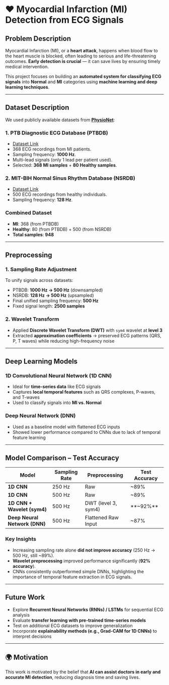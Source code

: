 # ❤️ Myocardial Infarction (MI) Detection from ECG Signals

## Problem Description

Myocardial Infarction (MI), or a **heart attack**, happens when blood flow to the heart muscle is blocked, often leading to serious and life-threatening outcomes.
**Early detection is crucial** — it can save lives by ensuring timely medical intervention.

This project focuses on building an **automated system for classifying ECG signals** into **Normal** and **MI** categories using **machine learning and deep learning techniques**.

---

## Dataset Description

We used publicly available datasets from **[PhysioNet](https://physionet.org/)**:

### 1. PTB Diagnostic ECG Database (PTBDB)

*  [Dataset Link](https://physionet.org/content/ptbdb/1.0.0/)
* 368 ECG recordings from MI patients.
* Sampling frequency: **1000 Hz**.
* Multi-lead signals (only 1 lead per patient used).
* Selected: **368 MI samples** + **80 Healthy samples**.

### 2. MIT-BIH Normal Sinus Rhythm Database (NSRDB)

*  [Dataset Link](https://physionet.org/content/nsrdb/1.0.0/)
* 500 ECG recordings from healthy individuals.
* Sampling frequency: **128 Hz**.

###  Combined Dataset

* **MI**: 368 (from PTBDB)
* **Healthy**: 80 (from PTBDB) + 500 (from NSRDB)
* **Total samples**: **948**

---

##  Preprocessing

### 1. Sampling Rate Adjustment

To unify signals across datasets:

* PTBDB: **1000 Hz → 500 Hz** (downsampled)
* NSRDB: **128 Hz → 500 Hz** (upsampled)
* Final unified sampling frequency: **500 Hz**
* Fixed signal length: **2500 samples**

### 2. Wavelet Transform

* Applied **Discrete Wavelet Transform (DWT)** with `sym4` wavelet at **level 3**
* Extracted **approximation coefficients** → preserved ECG patterns (QRS, P, T waves) while reducing high-frequency noise

---

##  Deep Learning Models

### 1D Convolutional Neural Network (1D CNN)

* Ideal for **time-series data** like ECG signals
* Captures **local temporal features** such as QRS complexes, P-waves, and T-waves
* Used to classify signals into **MI vs. Normal**

### Deep Neural Network (DNN)

* Used as a baseline model with flattened ECG inputs
* Showed lower performance compared to CNNs due to lack of temporal feature learning

---

##  Model Comparison – Test Accuracy

| Model                         | Sampling Rate | Preprocessing       | Test Accuracy |
| ----------------------------- | ------------- | ------------------- | ------------- |
| **1D CNN**                    | 250 Hz        | Raw                 | \~89%         |
| **1D CNN**                    | 500 Hz        | Raw                 | \~89%         |
| **1D CNN + Wavelet (sym4)**   | 500 Hz        | DWT (level 3, sym4) | \**~92%**        |
| **Deep Neural Network (DNN)** | 500 Hz        | Flattened Raw Input | \~87%         |

###  Key Insights

* Increasing sampling rate alone **did not improve accuracy** (250 Hz → 500 Hz, still \~89%).
* **Wavelet preprocessing** improved performance significantly (**92% accuracy**).
* CNNs consistently outperformed simple DNNs, highlighting the importance of temporal feature extraction in ECG signals.

---

##  Future Work

* Explore **Recurrent Neural Networks (RNNs) / LSTMs** for sequential ECG analysis
* Evaluate **transfer learning with pre-trained time-series models**
* Test on additional ECG datasets to improve generalization
* Incorporate **explainability methods (e.g., Grad-CAM for 1D CNNs)** to interpret decisions

---

## 🌍 Motivation

This work is motivated by the belief that **AI can assist doctors in early and accurate MI detection**, reducing diagnosis time and saving lives.
